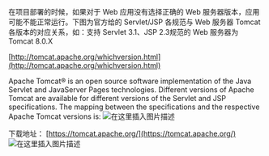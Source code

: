 ﻿﻿﻿在项目部署的时候，如果对于 Web 应用没有选择正确的 Web 服务器版本，应用可能不能正常运行。下图为官方给的 Servlet/JSP 各规范与 Web 服务器 Tomcat 各版本的对应关系，如：支持 Servlet 3.1、JSP 2.3规范的 Web 服务器为 Tomcat 8.0.X

[http://tomcat.apache.org/whichversion.html](http://tomcat.apache.org/whichversion.html)

Apache Tomcat® is an open source software implementation of the Java Servlet and JavaServer Pages technologies. Different versions of Apache Tomcat are available for different versions of the Servlet and JSP specifications. The mapping between the specifications and the respective Apache Tomcat versions is:
![在这里插入图片描述](https://img-note.langyastudio.com/202111091459600.png?x-oss-process=style/watermark)



下载地址：
[https://tomcat.apache.org/](https://tomcat.apache.org/)
![在这里插入图片描述](https://img-note.langyastudio.com/202111091459037.png?x-oss-process=style/watermark)

